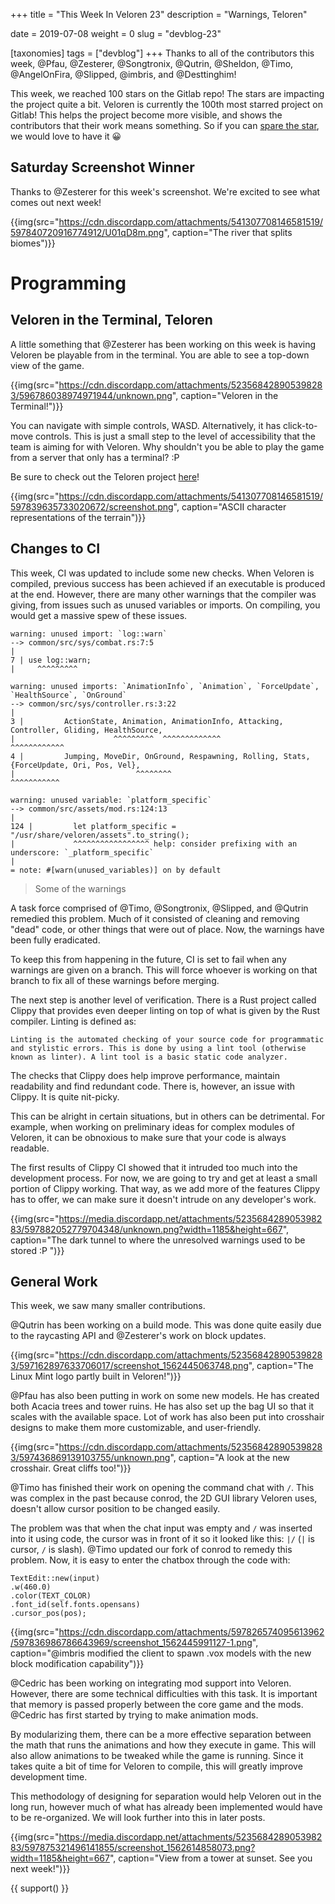 +++
title = "This Week In Veloren 23"
description = "Warnings, Teloren"

date = 2019-07-08
weight = 0
slug = "devblog-23"

[taxonomies]
tags = ["devblog"]
+++
Thanks to all of the contributors this week, @Pfau, @Zesterer, @Songtronix, @Qutrin, @Sheldon, @Timo, @AngelOnFira, @Slipped, @imbris, and @Desttinghim!

This week, we reached 100 stars on the Gitlab repo! The stars are impacting the project quite a bit. Veloren is currently the 100th most starred project on Gitlab! This helps the project become more visible, and shows the contributors that their work means something. So if you can [spare the star](https://gitlab.com/veloren/veloren), we would love to have it 😀

## Saturday Screenshot Winner

Thanks to @Zesterer for this week's screenshot. We're excited to see what comes out next week!

{{img(src="https://cdn.discordapp.com/attachments/541307708146581519/597840720916774912/U01qD8m.png", caption="The river that splits biomes")}}

# Programming

## Veloren in the Terminal, Teloren

A little something that @Zesterer has been working on this week is having Veloren be playable from in the terminal. You are able to see a top-down view of the game.

{{img(src="https://cdn.discordapp.com/attachments/523568428905398283/596786038974971944/unknown.png", caption="Veloren in the Terminal!")}}

You can navigate with simple controls, WASD. Alternatively, it has click-to-move controls. This is just a small step to the level of accessibility that the team is aiming for with Veloren. Why shouldn't you be able to play the game from a server that only has a terminal? :P

Be sure to check out the Teloren project [here](https://github.com/zesterer/teloren)!

{{img(src="https://cdn.discordapp.com/attachments/541307708146581519/597839635733020672/screenshot.png", caption="ASCII character representations of the terrain")}}

## Changes to CI

This week, CI was updated to include some new checks. When Veloren is compiled, previous success has been achieved if an executable is produced at the end. However, there are many other warnings that the compiler was giving, from issues such as unused variables or imports. On compiling, you would get a massive spew of these issues.

```
warning: unused import: `log::warn`
--> common/src/sys/combat.rs:7:5
|
7 | use log::warn;
|     ^^^^^^^^^

warning: unused imports: `AnimationInfo`, `Animation`, `ForceUpdate`, `HealthSource`, `OnGround`
--> common/src/sys/controller.rs:3:22
|
3 |         ActionState, Animation, AnimationInfo, Attacking, Controller, Gliding, HealthSource,
|                      ^^^^^^^^^  ^^^^^^^^^^^^^                                  ^^^^^^^^^^^^
4 |         Jumping, MoveDir, OnGround, Respawning, Rolling, Stats, {ForceUpdate, Ori, Pos, Vel},
|                           ^^^^^^^^                               ^^^^^^^^^^^

warning: unused variable: `platform_specific`
--> common/src/assets/mod.rs:124:13
|
124 |         let platform_specific = "/usr/share/veloren/assets".to_string();
|             ^^^^^^^^^^^^^^^^^ help: consider prefixing with an underscore: `_platform_specific`
|
= note: #[warn(unused_variables)] on by default
```

> Some of the warnings

A task force comprised of @Timo, @Songtronix, @Slipped, and @Qutrin remedied this problem. Much of it consisted of cleaning and removing "dead" code, or other things that were out of place. Now, the warnings have been fully eradicated.

To keep this from happening in the future, CI is set to fail when any warnings are given on a branch. This will force whoever is working on that branch to fix all of these warnings before merging.

The next step is another level of verification. There is a Rust project called Clippy that provides even deeper linting on top of what is given by the Rust compiler. Linting is defined as:

```
Linting is the automated checking of your source code for programmatic and stylistic errors. This is done by using a lint tool (otherwise known as linter). A lint tool is a basic static code analyzer.
```

The checks that Clippy does help improve performance, maintain readability and find redundant code. There is, however, an issue with Clippy. It is quite nit-picky.

This can be alright in certain situations, but in others can be detrimental. For example, when working on preliminary ideas for complex modules of Veloren, it can be obnoxious to make sure that your code is always readable.

The first results of Clippy CI showed that it intruded too much into the development process. For now, we are going to try and get at least a small portion of Clippy working. That way, as we add more of the features Clippy has to offer, we can make sure it doesn't intrude on any developer's work.

{{img(src="https://media.discordapp.net/attachments/523568428905398283/597882052779704348/unknown.png?width=1185&height=667", caption="The dark tunnel to where the unresolved warnings used to be stored :P ")}}

## General Work

This week, we saw many smaller contributions.

@Qutrin has been working on a build mode. This was done quite easily due to the raycasting API and @Zesterer's work on block updates.

{{img(src="https://cdn.discordapp.com/attachments/523568428905398283/597162897633706017/screenshot_1562445063748.png", caption="The Linux Mint logo partly built in Veloren!")}}

@Pfau has also been putting in work on some new models. He has created both Acacia trees and tower ruins. He has also set up the bag UI so that it scales with the available space. Lot of work has also been put into crosshair designs to make them more customizable, and user-friendly.

{{img(src="https://cdn.discordapp.com/attachments/523568428905398283/597436869139103755/unknown.png", caption="A look at the new crosshair. Great cliffs too!")}}

@Timo has finished their work on opening the command chat with `/`. This was complex in the past because conrod, the 2D GUI library Veloren uses, doesn't allow cursor position to be changed easily.

The problem was that when the chat input was empty and `/` was inserted into it using code, the cursor was in front of it so it looked like this: `|/` (`|` is cursor, `/` is slash). @Timo updated our fork of conrod to remedy this problem. Now, it is easy to enter the chatbox through the code with:

```
TextEdit::new(input)
.w(460.0)
.color(TEXT_COLOR)
.font_id(self.fonts.opensans)
.cursor_pos(pos);
```

{{img(src="https://cdn.discordapp.com/attachments/597826574095613962/597836986786643969/screenshot_1562445991127-1.png", caption="@imbris modified the client to spawn .vox models with the new block modification capability")}}

@Cedric has been working on integrating mod support into Veloren. However, there are some technical difficulties with this task. It is important that memory is passed properly between the core game and the mods. @Cedric has first started by trying to make animation mods.

By modularizing them, there can be a more effective separation between the math that runs the animations and how they execute in game. This will also allow animations to be tweaked while the game is running. Since it takes quite a bit of time for Veloren to compile, this will greatly improve development time.

This methodology of designing for separation would help Veloren out in the long run, however much of what has already been implemented would have to be re-organized. We will look further into this in later posts.

{{img(src="https://media.discordapp.net/attachments/523568428905398283/597875321496141855/screenshot_1562614858073.png?width=1185&height=667", caption="View from a tower at sunset. See you next week!")}}

{{ support() }}
